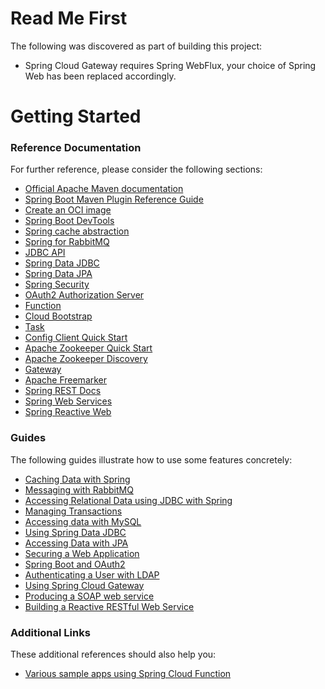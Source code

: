 # Read Me First
The following was discovered as part of building this project:

* Spring Cloud Gateway requires Spring WebFlux, your choice of Spring Web has been replaced accordingly.

# Getting Started

### Reference Documentation
For further reference, please consider the following sections:

* [Official Apache Maven documentation](https://maven.apache.org/guides/index.html)
* [Spring Boot Maven Plugin Reference Guide](https://docs.spring.io/spring-boot/docs/3.1.0/maven-plugin/reference/html/)
* [Create an OCI image](https://docs.spring.io/spring-boot/docs/3.1.0/maven-plugin/reference/html/#build-image)
* [Spring Boot DevTools](https://docs.spring.io/spring-boot/docs/3.1.0/reference/htmlsingle/#using.devtools)
* [Spring cache abstraction](https://docs.spring.io/spring-boot/docs/3.1.0/reference/htmlsingle/#io.caching)
* [Spring for RabbitMQ](https://docs.spring.io/spring-boot/docs/3.1.0/reference/htmlsingle/#messaging.amqp)
* [JDBC API](https://docs.spring.io/spring-boot/docs/3.1.0/reference/htmlsingle/#data.sql)
* [Spring Data JDBC](https://docs.spring.io/spring-boot/docs/3.1.0/reference/htmlsingle/#data.sql.jdbc)
* [Spring Data JPA](https://docs.spring.io/spring-boot/docs/3.1.0/reference/htmlsingle/#data.sql.jpa-and-spring-data)
* [Spring Security](https://docs.spring.io/spring-boot/docs/3.1.0/reference/htmlsingle/#web.security)
* [OAuth2 Authorization Server](https://docs.spring.io/spring-boot/docs/3.1.0/reference/htmlsingle/#web.security.oauth2.authorization-server)
* [Function](https://docs.spring.io/spring-cloud-function/docs/current/reference/html/spring-cloud-function.html)
* [Cloud Bootstrap](https://docs.spring.io/spring-cloud-commons/docs/current/reference/html/)
* [Task](https://docs.spring.io/spring-cloud-task/docs/current/reference/html/)
* [Config Client Quick Start](https://docs.spring.io/spring-cloud-config/docs/current/reference/html/#_client_side_usage)
* [Apache Zookeeper Quick Start](https://docs.spring.io/spring-cloud-zookeeper/docs/current/reference/html/#distributed-configuration-usage)
* [Apache Zookeeper Discovery](https://docs.spring.io/spring-cloud-zookeeper/docs/current/reference/html/#spring-cloud-zookeeper-discovery)
* [Gateway](https://docs.spring.io/spring-cloud-gateway/docs/current/reference/html/)
* [Apache Freemarker](https://docs.spring.io/spring-boot/docs/3.1.0/reference/htmlsingle/#web.servlet.spring-mvc.template-engines)
* [Spring REST Docs](https://docs.spring.io/spring-restdocs/docs/current/reference/html5/)
* [Spring Web Services](https://docs.spring.io/spring-boot/docs/3.1.0/reference/htmlsingle/#io.webservices)
* [Spring Reactive Web](https://docs.spring.io/spring-boot/docs/3.1.0/reference/htmlsingle/#web.reactive)

### Guides
The following guides illustrate how to use some features concretely:

* [Caching Data with Spring](https://spring.io/guides/gs/caching/)
* [Messaging with RabbitMQ](https://spring.io/guides/gs/messaging-rabbitmq/)
* [Accessing Relational Data using JDBC with Spring](https://spring.io/guides/gs/relational-data-access/)
* [Managing Transactions](https://spring.io/guides/gs/managing-transactions/)
* [Accessing data with MySQL](https://spring.io/guides/gs/accessing-data-mysql/)
* [Using Spring Data JDBC](https://github.com/spring-projects/spring-data-examples/tree/master/jdbc/basics)
* [Accessing Data with JPA](https://spring.io/guides/gs/accessing-data-jpa/)
* [Securing a Web Application](https://spring.io/guides/gs/securing-web/)
* [Spring Boot and OAuth2](https://spring.io/guides/tutorials/spring-boot-oauth2/)
* [Authenticating a User with LDAP](https://spring.io/guides/gs/authenticating-ldap/)
* [Using Spring Cloud Gateway](https://github.com/spring-cloud-samples/spring-cloud-gateway-sample)
* [Producing a SOAP web service](https://spring.io/guides/gs/producing-web-service/)
* [Building a Reactive RESTful Web Service](https://spring.io/guides/gs/reactive-rest-service/)

### Additional Links
These additional references should also help you:

* [Various sample apps using Spring Cloud Function](https://github.com/spring-cloud/spring-cloud-function/tree/main/spring-cloud-function-samples)


